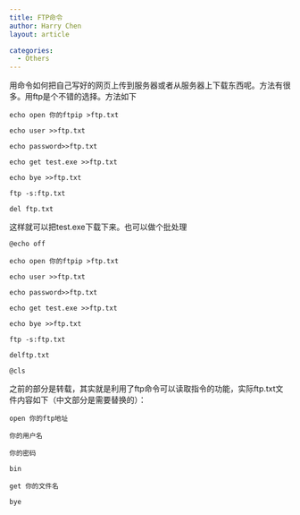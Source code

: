 ```yaml
---
title: FTP命令
author: Harry Chen
layout: article

categories:
  - Others
---
```


  用命令如何把自己写好的网页上传到服务器或者从服务器上下载东西呢。方法有很多。用ftp是个不错的选择。方法如下



    echo open 你的ftpip >ftp.txt

    echo user >>ftp.txt

    echo password>>ftp.txt

    echo get test.exe >>ftp.txt

    echo bye >>ftp.txt

    ftp -s:ftp.txt

    del ftp.txt

  这样就可以把test.exe下载下来。也可以做个批处理


    @echo off

    echo open 你的ftpip >ftp.txt

    echo user >>ftp.txt

    echo password>>ftp.txt

    echo get test.exe >>ftp.txt

    echo bye >>ftp.txt

    ftp -s:ftp.txt

    delftp.txt

    @cls


  之前的部分是转载，其实就是利用了ftp命令可以读取指令的功能，实际ftp.txt文件内容如下（中文部分是需要替换的）：


    open 你的ftp地址

    你的用户名

    你的密码

    bin

    get 你的文件名

    bye
